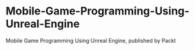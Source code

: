 # Mobile-Game-Programming-Using-Unreal-Engine
Mobile Game Programming Using Unreal Engine, published by Packt
